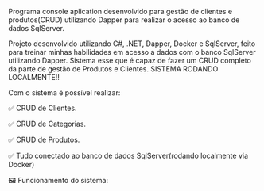 Programa console aplication desenvolvido para gestão de clientes e produtos(CRUD) utilizando Dapper para realizar o acesso ao banco de dados SqlServer.

Projeto desenvolvido utilizando C#, .NET, Dapper, Docker e SqlServer, feito para treinar minhas habilidades em acesso a dados com o banco SqlServer utilizando Dapper. Sistema esse que é capaz de fazer um CRUD completo da parte de gestão de Produtos e Clientes. SISTEMA RODANDO LOCALMENTE!!

Com o sistema é possível realizar:

✅ CRUD de Clientes.

✅ CRUD de Categorias.

✅ CRUD de Produtos.

✅ Tudo conectado ao banco de dados SqlServer(rodando localmente via Docker)

🖼️ Funcionamento do sistema:
